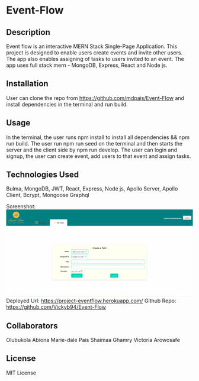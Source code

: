 # Event-Flow

## Description
Event flow is an interactive MERN Stack Single-Page Application.
This project is designed to enable users create events and invite other users. The app also enables assigning of tasks to users invited to an event. The app uses full stack mern - MongoDB, Express, React and Node js.

## Installation
User can clone the repo from https://github.com/mdpais/Event-Flow and install dependencies in the terminal and run build.

## Usage
In the terminal, the user runs npm install to install all dependencies && npm run build. The user run npm run seed on the terminal and then starts the server and the client side by npm run develop. The user can login and signup, the user can create event, add users to that event and assign tasks.

## Technologies Used
Bulma,
MongoDB,
JWT,
React,
Express,
Node js,
Apollo Server,
Apollo Client,
Bcrypt,
Mongoose
Graphql

Screenshot: ![alt text](./client/public/Createtask%20page.png)
Deployed Url: https://project-eventflow.herokuapp.com/
Github Repo: https://github.com/Vickyb94/Event-Flow

## Collaborators
Olubukola Abiona
Marie-dale Pais
Shaimaa Ghamry
Victoria Arowosafe

## License
MIT License
